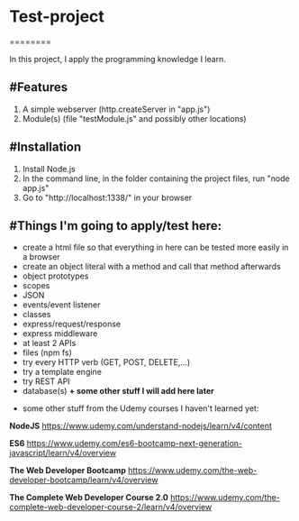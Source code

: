 # Test-project
========

In this project, I apply the programming knowledge I learn. 

#Features
--------
1. A simple webserver (http.createServer in "app.js")
2. Module(s) (file "testModule.js" and possibly other locations)


#Installation
------------
1. Install Node.js 
2. In the command line, in the folder containing the project files, run "node app.js"
3. Go to "http://localhost:1338/" in your browser

#Things I'm going to apply/test here:
------------
- create a html file so that everything in here can be tested more easily in a browser
- create an object literal with a method and call that method afterwards 
- object prototypes
- scopes
- JSON
- events/event listener
- classes
- express/request/response
- express middleware
- at least 2 APIs
- files (npm fs)
- try every HTTP verb (GET, POST, DELETE,...)
- try a template engine
- try REST API 
- database(s)
**+ some other stuff I will add here later**

+ some other stuff from the Udemy courses I haven't learned yet:

**NodeJS** https://www.udemy.com/understand-nodejs/learn/v4/content

**ES6** https://www.udemy.com/es6-bootcamp-next-generation-javascript/learn/v4/overview

**The Web Developer Bootcamp** https://www.udemy.com/the-web-developer-bootcamp/learn/v4/overview

**The Complete Web Developer Course 2.0** https://www.udemy.com/the-complete-web-developer-course-2/learn/v4/overview